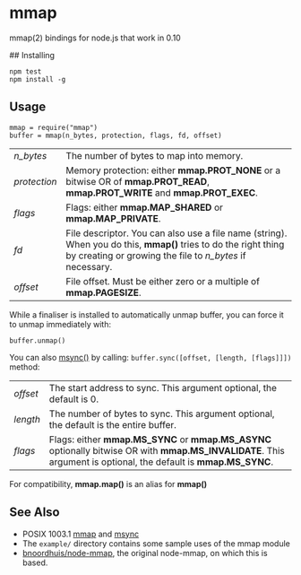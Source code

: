 # mmap

mmap(2) bindings for node.js that work in 0.10

## Installing

    npm test
    npm install -g

## Usage

    mmap = require("mmap")
    buffer = mmap(n_bytes, protection, flags, fd, offset)

<table>
  <tr>
    <td><i>n_bytes</i></td>
    <td>The number of bytes to map into memory.</td>
  </tr>
  <tr>
    <td><i>protection</i></td>
    <td>Memory protection: either <b>mmap.PROT_NONE</b> or a bitwise OR of <b>mmap.PROT_READ</b>, <b>mmap.PROT_WRITE</b> and <b>mmap.PROT_EXEC</b>.</td>
  </tr>
  <tr>
    <td><i>flags</i></td>
    <td>Flags: either <b>mmap.MAP_SHARED</b> or <b>mmap.MAP_PRIVATE</b>.</td>
  </tr>
  <tr>
    <td><i>fd</i></td>
    <td>File descriptor. You can also use a file name (string). When you do this, <b>mmap()</b> tries to do the right thing by creating or growing the file to <i>n_bytes</i> if necessary.</td>
  </tr>
  <tr>
    <td><i>offset</i></td>
    <td>File offset. Must be either zero or a multiple of <b>mmap.PAGESIZE</b>.</td>
  </tr>
</table>

While a finaliser is installed to automatically unmap buffer, you can
force it to unmap immediately with:

    buffer.unmap()

You can also [msync()](http://pubs.opengroup.org/onlinepubs/9699919799/functions/msync.html) by calling: `buffer.sync([offset, [length, [flags]]])` method:

<table>
  <tr>
    <td><i>offset</i></td>
    <td>The start address to sync. This argument optional, the default is 0.</td>
  </tr>
  <tr>
    <td><i>length</i></td>
    <td>The number of bytes to sync. This argument optional, the default is the entire buffer.</td>
  </tr>
  <tr>
    <td><i>flags</i></td>
    <td>Flags: either <b>mmap.MS_SYNC</b> or <b>mmap.MS_ASYNC</b> optionally bitwise OR with <b>mmap.MS_INVALIDATE</b>. This argument is optional, the default is <b>mmap.MS_SYNC</b>.</td>
  </tr>
</table>

For compatibility, <b>mmap.map()</b> is an alias for <b>mmap()</b>

## See Also

* POSIX 1003.1 [mmap](http://pubs.opengroup.org/onlinepubs/9699919799/functions/mmap.html) and [msync](http://pubs.opengroup.org/onlinepubs/9699919799/functions/msync.html)
* The `example/` directory contains some sample uses of the mmap module
* [bnoordhuis/node-mmap](https://github.com/bnoordhuis/node-mmap), the original node-mmap, on which this is based.
